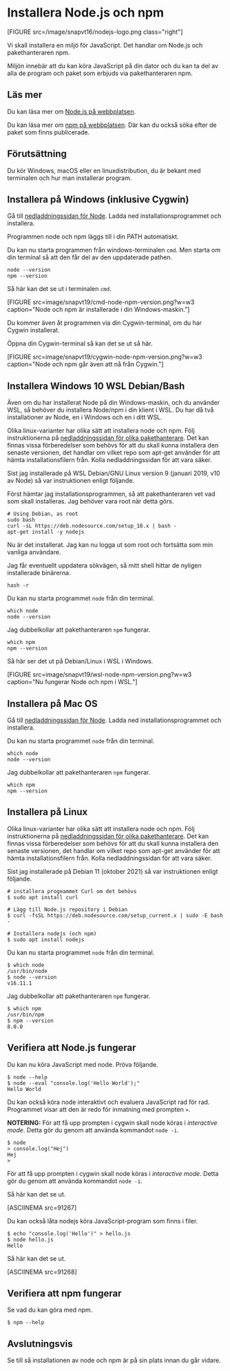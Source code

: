 Installera Node.js och npm
===================================

[FIGURE src=/image/snapvt16/nodejs-logo.png class="right"]

Vi skall installera en miljö för JavaScript. Det handlar om Node.js och pakethanteraren npm.

Miljön innebär att du kan köra JavaScript på din dator och du kan ta del av alla de program och paket som erbjuds via pakethanteraren npm.



<!--more-->



Läs mer
-------------------------------

Du kan läsa mer om [Node.js på webbplatsen](https://nodejs.org/).

Du kan läsa mer om [npm på webbplatsen](https://www.npmjs.com/). Där kan du också söka efter de paket som finns publicerade.



Förutsättning
-------------------------------

Du kör Windows, macOS eller en linuxdistribution, du är bekant med terminalen och hur man installerar program.



Installera på Windows (inklusive Cygwin)
-------------------------------

Gå till [nedladdningssidan för Node](https://nodejs.org/en/download/). Ladda ned installationsprogrammet och installera.

Programmen node och npm läggs till i din PATH automatiskt.

Du kan nu starta programmen från windows-terminalen `cmd`. Men starta om din terminal så att den får del av den uppdaterade pathen.

```text
node --version
npm --version
```

Så här kan det se ut i terminalen `cmd`.

[FIGURE src=image/snapvt19/cmd-node-npm-version.png?w=w3 caption="Node och npm är installerade i din Windows-maskin."]

Du kommer även åt programmen via din Cygwin-terminal, om du har Cygwin installerat.

Öppna din Cygwin-terminal så kan det se ut så här.

[FIGURE src=image/snapvt19/cygwin-node-npm-version.png?w=w3 caption="Node och npm går även att nå från Cygwin."]



Installera Windows 10 WSL Debian/Bash
-------------------------------

Även om du har installerat Node på din Windows-maskin, och du använder WSL, så behöver du installera Node/npm i din klient i WSL. Du har då två installationer av Node, en i Windows och en i ditt WSL.

Olika linux-varianter har olika sätt att installera node och npm. Följ instruktionerna på [nedladdningssidan för olika pakethanterare](https://nodejs.org/en/download/package-manager/). Det kan finnas vissa förberedelser som behövs för att du skall kunna installera den senaste versionen, det handlar om vilket repo som apt-get använder för att hämta installationsfilern från. Kolla nedladdningssidan för att vara säker.

Sist jag installerade på WSL Debian/GNU Linux version 9 (januari 2019, v10 av Node) så var instruktionen enligt följande.

Först hämtar jag installationsprogrammen, så att pakethanteraren vet vad som skall installeras. Jag behöver vara root när detta görs.

```text
# Using Debian, as root
sudo bash
curl -sL https://deb.nodesource.com/setup_10.x | bash -
apt-get install -y nodejs
```

Nu är det installerat. Jag kan nu logga ut som root och fortsätta som min vanliga användare.

Jag får eventuellt uppdatera sökvägen, så mitt shell hittar de nyligen installerade binärerna.

```text
hash -r
```

Du kan nu starta programmet `node` från din terminal.

```text
which node
node --version
```

Jag dubbelkollar att pakethanteraren `npm` fungerar.

```text
which npm
npm --version
```

Så här ser det ut på Debian/Linux i WSL i Windows.

[FIGURE src=image/snapvt19/wsl-node-npm-version.png?w=w3 caption="Nu fungerar Node och npm i WSL."]

<!--
I debian fanns det tidigare ett kommando som hette node, därför installeras vår "node" som nodejs. Men jag vill använda det som node och lägger därför en symbolisk länk till nodejs som jag döper till node.

```bash
$ sudo ln -s $( which nodejs ) /usr/bin/node
```
-->



Installera på Mac OS
-------------------------------

Gå till [nedladdningssidan för Node](https://nodejs.org/en/download/). Ladda ned installationsprogrammet och installera.

Du kan nu starta programmet `node` från din terminal.

```text
which node
node --version
```

Jag dubbelkollar att pakethanteraren `npm` fungerar.

```text
which npm
npm --version
```



Installera på Linux
-------------------------------

Olika linux-varianter har olika sätt att installera node och npm. Följ instruktionerna på [nedladdningssidan för olika pakethanterare](https://nodejs.org/en/download/package-manager/). Det kan finnas vissa förberedelser som behövs för att du skall kunna installera den senaste versionen, det handlar om vilket repo som apt-get använder för att hämta installationsfilern från. Kolla nedladdningssidan för att vara säker.

Sist jag installerade på Debian 11 (oktober 2021) så var instruktionen enligt följande.

```console
# installera progeammet Curl om det behövs
$ sudo apt install curl

# Lägg till Node.js repository i Debian
$ curl -fsSL https://deb.nodesource.com/setup_current.x | sudo -E bash -

# Installera nodejs (och npm)
$ sudo apt install nodejs
```

Du kan nu starta programmet `node` från din terminal.

```console
$ which node
/usr/bin/node
$ node --version
v16.11.1
```

Jag dubbelkollar att pakethanteraren `npm` fungerar.

```console
$ which npm
/usr/bin/npm
$ npm --version
8.0.0
```



Verifiera att Node.js fungerar
-------------------------------

Du kan nu köra JavaScript med node. Pröva följande.

```text
$ node --help
$ node --eval "console.log('Hello World');"
Hello World
```

Du kan också köra node interaktivt och evaluera JavaScript rad för rad. Programmet visar att den är redo för inmatning med prompten `>`.

**NOTERING:** För att få upp prompten i cygwin skall node köras i _interactive mode_. Detta gör du genom att använda kommandot `node -i`.

```text
$ node
> console.log("Hej")
Hej
>
```

För att få upp prompten i cygwin skall node köras i _interactive mode_. Detta gör du genom att använda kommandot `node -i`.

Så här kan det se ut.

[ASCIINEMA src=91267]

Du kan också låta nodejs köra JavaScript-program som finns i filer.

```text
$ echo "console.log('Hello')" > hello.js
$ node hello.js
Hello
```

Så här kan det se ut.

[ASCIINEMA src=91268]



Verifiera att npm fungerar
-------------------------------

Se vad du kan göra med npm.

```text
$ npm --help
```



Avslutningsvis
------------------------------

Se till så installationen av node och npm är på sin plats innan du går vidare.
